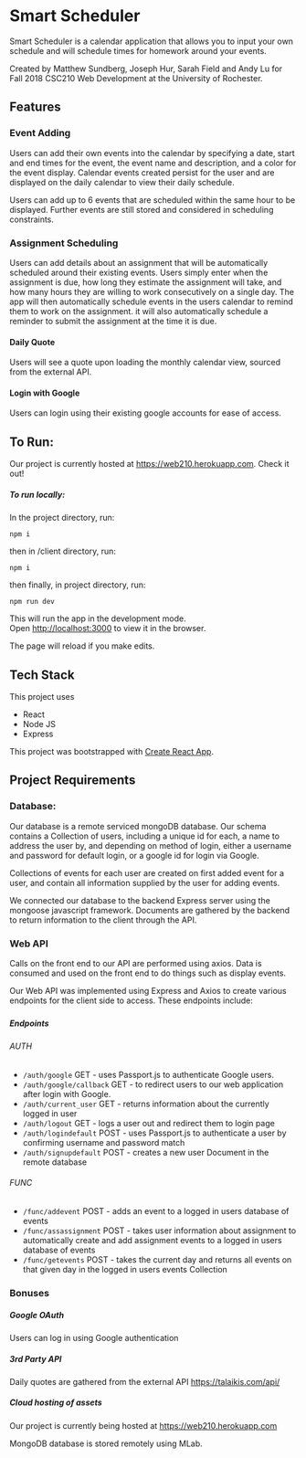 # Smart Scheduler

Smart Scheduler is a calendar application that allows you to input your own schedule and will schedule times for homework around your events. 

Created by Matthew Sundberg, Joseph Hur, Sarah Field and Andy Lu for Fall 2018 CSC210 Web Development at the University of Rochester.

###

## Features

### Event Adding

Users can add their own events into the calendar by specifying a date, start and end times for the event, the event name and description, and a color for the event display. Calendar events created persist for the user and are displayed on the daily calendar to view their daily schedule. 

Users can add up to 6 events that are scheduled within the same hour to be displayed. Further events are still stored and considered in scheduling constraints. 

### Assignment Scheduling

Users can add details about an assignment that will be automatically scheduled around their existing events. Users simply enter when the assignment is due, how long they estimate the assignment will take, and how many hours they are willing to work consecutively on a single day. The app will then automatically schedule events in the users calendar to remind them to work on the assignment. it will also automatically schedule a reminder to submit the assignment at the time it is due. 

#### Daily Quote

Users will see a quote upon loading the monthly calendar view, sourced from the external API.

#### Login with Google

Users can login using their existing google accounts for ease of access.

### 

## To Run:

Our project is currently hosted at https://web210.herokuapp.com. Check it out!

##### To run locally:
In the project directory, run:

`npm i`

then in /client directory, run:

`npm i`

then finally, in project directory, run:

`npm run dev`

This will run the app in the development mode.<br>
Open [http://localhost:3000](http://localhost:3000) to view it in the browser.

The page will reload if you make edits.<br>

###

## Tech Stack

This project uses 

- React
- Node JS
- Express

This project was bootstrapped with [Create React App](https://github.com/facebook/create-react-app).

###

###

###

## Project Requirements

### Database:

Our database is a remote serviced mongoDB database. Our schema contains a Collection of users, including a unique id for each, a name to address the user by, and depending on method of login, either a username and password for default login, or a google id for login via Google. 

Collections of events for each user are created on first added event for a user, and contain all information supplied by the user for adding events.

We connected our database to the backend Express server using the mongoose javascript framework. Documents are gathered by the backend to return information to the client through the API.

### Web API

Calls on the front end to our API are performed using axios. Data is consumed and used on the front end to do things such as display events.

Our Web API was implemented using Express and Axios to create various endpoints for the client side to access. These endpoints include:

###

##### Endpoints
###### AUTH

- `/auth/google` GET - uses Passport.js to authenticate Google users.
- `/auth/google/callback` GET - to redirect users to our web application after login with Google.
- `/auth/current_user` GET - returns information about the currently logged in user
- `/auth/logout` GET - logs a user out and redirect them to login page
- `/auth/logindefault` POST - uses Passport.js to authenticate a user by confirming username and password match
- `/auth/signupdefault` POST - creates a new user Document in the remote database

###### FUNC

- `/func/addevent` POST - adds an event to a logged in users database of events
- `/func/assassignment` POST - takes user information about assignment to automatically create and add assignment events to a logged in users database of events
- `/func/getevents` POST - takes the current day and returns all events on that given day in the logged in users events Collection

###

###

### Bonuses

##### Google OAuth

Users can log in using Google authentication

##### 3rd Party API

Daily quotes are gathered from the external API https://talaikis.com/api/

##### Cloud hosting of assets

Our project is currently being hosted at https://web210.herokuapp.com

MongoDB database is stored remotely using MLab.

